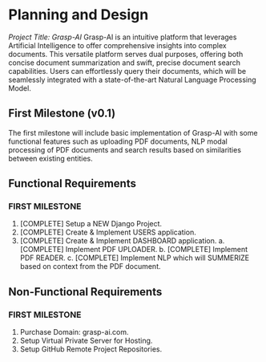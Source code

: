 # Planning and Design
*Project Title: Grasp-AI*
Grasp-AI is an intuitive platform that leverages Artificial Intelligence to offer comprehensive insights into complex documents. This versatile platform serves dual purposes, 
offering both concise document summarization and swift, precise document search capabilities. Users can effortlessly query their documents, which will be seamlessly integrated 
with a state-of-the-art Natural Language Processing Model.

## First Milestone (v0.1)
The first milestone will include basic implementation of Grasp-AI with some functional features such as uploading PDF documents, 
NLP modal processing of PDF documents and search results based on similarities between existing entities.

## Functional Requirements
### FIRST MILESTONE
  1.	[COMPLETE] Setup a NEW Django Project.
  2.	[COMPLETE] Create & Implement USERS application.
  3.	[COMPLETE] Create & Implement DASHBOARD application.
  a.	[COMPLETE] Implement PDF UPLOADER.
  b.	[COMPLETE] Implement PDF READER.
  c.	[COMPLETE] Implement NLP which will SUMMERIZE based on context from the PDF document.

## Non-Functional Requirements
### FIRST MILESTONE
  1.	Purchase Domain: grasp-ai.com.
  2.	Setup Virtual Private Server for Hosting.
  3.	Setup GitHub Remote Project Repositories.
